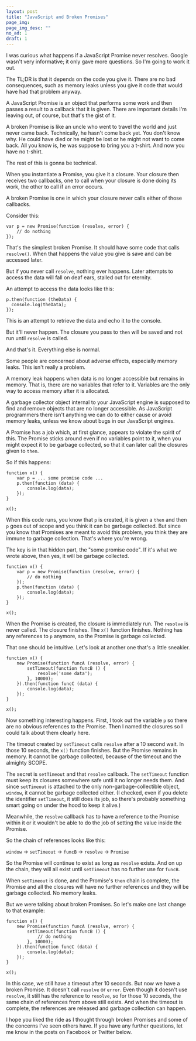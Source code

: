 ```yaml
---
layout: post
title: "JavaScript and Broken Promises"
page_img: 
page_img_desc: ""
no_ad: 1
draft: 1
---
```


I was curious what happens if a JavaScript Promise never resolves. Google wasn't very informative; it only gave more questions. So I'm going to work it out.

The TL;DR is that it depends on the code you give it. There are no bad consequences, such as memory leaks unless you give it code that would have had that problem anyway.

A JavaScript Promise is an object that performs some work and then passes a result to a callback that it is given. There are important details I'm leaving out, of course, but that's the gist of it.

A broken Promise is like an uncle who went to travel the world and just never came back. Technically, he hasn't come back yet. You don't know why. He could have died or he might be lost or he might not want to come back. All you know is, he was suppose to bring you a t-shirt. And now you have no t-shirt.

The rest of this is gonna be technical.

When you instantiate a Promise, you give it a closure. Your closure then receives two callbacks, one to call when your closure is done doing its work, the other to call if an error occurs.

A broken Promise is one in which your closure never calls either of those callbacks.

Consider this:

```
var p = new Promise(function (resolve, error) {
    // do nothing
});
```

That's the simplest broken Promise. It should have some code that calls `resolve()`. When that happens the value you give is save and can be accessed later.

But if you never call `resolve`, nothing ever happens. Later attempts to access the data will fall on deaf ears, stalled out for eternity.

An attempt to access the data looks like this:

```
p.then(function (theData) {
  console.log(theData);
});
```

This is an attempt to retrieve the data and echo it to the console.

But it'll never happen. The closure you pass to `then` will be saved and not run until `resolve` is called.

And that's it. Everything else is normal.

Some people are concerned about adverse effects, especially memory leaks. This isn't really a problem.

A memory leak happens when data is no longer accessible but remains in memory. That is, there are no variables that refer to it. Variables are the only way to access memory after it is allocated.

A garbage collector object internal to your JavaScript engine is supposed to find and remove objects that are no longer accessible. As JavaScript programmers there isn't anything we can do to either cause or avoid memory leaks, unless we know about bugs in our JavaScript engines.

A Promise has a job which, at first glance, appears to violate the spirit of this. The Promise sticks around even if no variables point to it, when you might expect it to be garbage collected, so that it can later call the closures given to `then`.

So if this happens:

```
function x() {
    var p = ... some promise code ...
    p.then(function (data) {
        console.log(data);
    });
}

x();
```

When this code runs, you know that `p` is created, it is given a `then` and then `p` goes out of scope and you think it can be garbage collected. But since you know that Promises are meant to avoid this problem, you think they are immune to garbage collection. That's where you're wrong.

The key is in that hidden part, the "some promise code". If it's what we wrote above, then yes, it will be garbage collected.

```
function x() {
    var p = new Promise(function (resolve, error) {
        // do nothing
    });
    p.then(function (data) {
        console.log(data);
    });
}

x();
```

When the Promise is created, the closure is immediately run. The `resolve` is never called. The closure finishes. The `x()` function finishes. Nothing has any references to `p` anymore, so the Promise is garbage collected.

That one should be intuitive. Let's look at another one that's a little sneakier.

```
function x() {
    new Promise(function funcA (resolve, error) {
        setTimeout(function funcB () {
            resolve('some data');
        }, 10000);
    }).then(function funcC (data) {
        console.log(data);
    });
}

x();
```

Now something interesting happens. First, I took out the variable `p` so there are no obvious references to the Promise. Then I named the closures so I could talk about them clearly here.

The timeout created by `setTimeout` calls `resolve` after a 10 second wait. In those 10 seconds, the `x()` function finishes. But the Promise remains in memory. It cannot be garbage collected, because of the timeout and the almighty SCOPE.

The secret is `setTimeout` and that `resolve` callback. The `setTimeout` function must keep its closures somewhere safe until it no longer needs them. And since `setTimeout` is attached to the only non-garbage-collectible object, `window`, it cannot be garbage collected either. (I checked, even if you delete the identifier `setTimeout`, it still does its job, so there's probably something smart going on under the hood to keep it alive.)

Meanwhile, the `resolve` callback has to have a reference to the Promise within it or it wouldn't be able to do the job of setting the value inside the Promise.

So the chain of references looks like this:

`window` -> `setTimeout` -> `funcB` -> `resolve` -> `Promise`

So the Promise will continue to exist as long as `resolve` exists. And on up the chain, they will all exist until `setTimeout` has no further use for `funcB`.

When `setTimeout` is done, and the Promise's `then` chain is complete, the Promise and all the closures will have no further references and they will be garbage collected. No memory leaks.

But we were talking about broken Promises. So let's make one last change to that example:

```
function x() {
    new Promise(function funcA (resolve, error) {
        setTimeout(function funcB () {
            // do nothing
        }, 10000);
    }).then(function funcC (data) {
        console.log(data);
    });
}

x();
```

In this case, we still have a timeout after 10 seconds. But now we have a broken Promise. It doesn't call `resolve` or `error`. Even though it doesn't use `resolve`, it still has the reference to `resolve`, so for those 10 seconds, the same chain of references from above still exists. And when the timeout is complete, the references are released and garbage collection can happen.

I hope you liked the ride as I thought through broken Promises and some of the concerns I've seen others have. If you have any further questions, let  me know in the posts on Facebook or Twitter below.